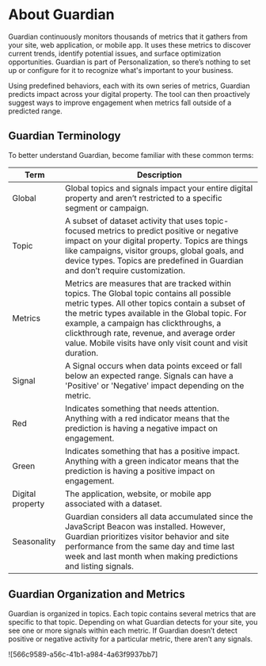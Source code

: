 

# About Guardian

Guardian continuously monitors thousands of metrics that it gathers from your
site, web application, or mobile app. It uses these metrics to discover
current trends, identify potential issues, and surface optimization
opportunities. Guardian is part of Personalization, so there’s nothing to set
up or configure for it to recognize what's important to your business.

Using predefined behaviors, each with its own series of metrics, Guardian
predicts impact across your digital property. The tool can then proactively
suggest ways to improve engagement when metrics fall outside of a predicted
range.

## Guardian Terminology

To better understand Guardian, become familiar with these common terms:

Term | Description  
---|---  
Global | Global topics and signals impact your entire digital property and aren’t restricted to a specific segment or campaign.  
Topic | A subset of dataset activity that uses topic-focused metrics to predict positive or negative impact on your digital property. Topics are things like campaigns, visitor groups, global goals, and device types. Topics are predefined in Guardian and don’t require customization.   
Metrics | Metrics are measures that are tracked within topics. The Global topic contains all possible metric types. All other topics contain a subset of the metric types available in the Global topic. For example, a campaign has clickthroughs, a clickthrough rate, revenue, and average order value. Mobile visits have only visit count and visit duration.  
Signal | A Signal occurs when data points exceed or fall below an expected range. Signals can have a 'Positive' or 'Negative' impact depending on the metric.  
Red | Indicates something that needs attention. Anything with a red indicator means that the prediction is having a negative impact on engagement.  
Green | Indicates something that has a positive impact. Anything with a green indicator means that the prediction is having a positive impact on engagement.  
Digital property | The application, website, or mobile app associated with a dataset.  
Seasonality | Guardian considers all data accumulated since the JavaScript Beacon was installed. However, Guardian prioritizes visitor behavior and site performance from the same day and time last week and last month when making predictions and listing signals.  
  
## Guardian Organization and Metrics

Guardian is organized in topics. Each topic contains several metrics that are
specific to that topic. Depending on what Guardian detects for your site, you
see one or more signals within each metric. If Guardian doesn’t detect
positive or negative activity for a particular metric, there aren’t any
signals.

![566c9589-a56c-41b1-a984-4a63f9937bb7]

